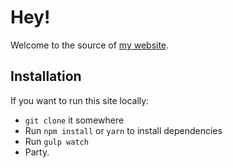 # Hey!

Welcome to the source of [my website](http://ilkeryilmaz.com).

## Installation

If you want to run this site locally:

- `git clone` it somewhere
- Run `npm install` or `yarn` to install dependencies
- Run `gulp watch`
- Party.